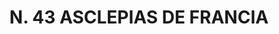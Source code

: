 ---
title: "N. 43 ASCLEPIAS DE FRANCIA"
plant-name: "N. 43"
plant-number: "043"
plant-img1: "/assets/img/plant043_verso.jpg"
plant-img2: "/assets/img/plant043.jpg"
plant-xml: "/assets/xml/plant043.xml"
plant-title: "N. 43 ASCLEPIAS DE FRANCIA"
plant-taxon-link: "http://www.worldfloraonline.org/taxon/wfo-0000633390"
plant-taxon-content: "[Cynanchum nigrum Pers.]"
layout: single-xml
---